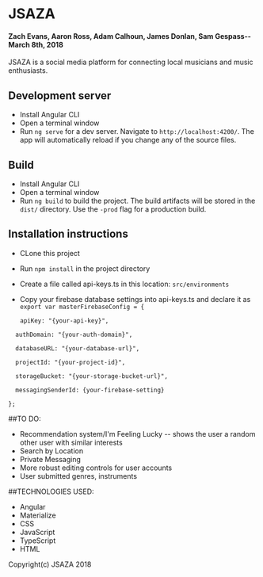 # JSAZA

#### Zach Evans, Aaron Ross, Adam Calhoun, James Donlan, Sam Gespass-- March 8th, 2018

JSAZA is a social media platform for connecting local musicians and music enthusiasts.

## Development server
* Install Angular CLI
* Open a terminal window
* Run `ng serve` for a dev server. Navigate to `http://localhost:4200/`. The app will automatically reload if you change any of the source files.

## Build
* Install Angular CLI
* Open a terminal window
* Run `ng build` to build the project. The build artifacts will be stored in the `dist/` directory. Use the `-prod` flag for a production build.

## Installation instructions
* CLone this project
* Run `npm install` in the project directory 
* Create a file called api-keys.ts in this location: `src/environments`
* Copy your firebase database settings into api-keys.ts and declare it as `export var masterFirebaseConfig = {`

  `apiKey: "{your-api-key}",`

`  authDomain: "{your-auth-domain}",`

`  databaseURL: "{your-database-url}",`

`  projectId: "{your-project-id}",`

`  storageBucket: "{your-storage-bucket-url}",`

`  messagingSenderId: {your-firebase-setting}`

`};`

##TO DO:
* Recommendation system/I'm Feeling Lucky -- shows the user a random other user with similar interests
* Search by Location
* Private Messaging
* More robust editing controls for user accounts
* User submitted genres, instruments

##TECHNOLOGIES USED:
* Angular
* Materialize
* CSS
* JavaScript
* TypeScript
* HTML

Copyright(c) JSAZA 2018
